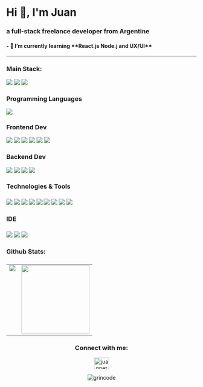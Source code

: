 <h1 align="left">Hi 👋, I'm Juan</h1>
<h3 align="left">a full-stack freelance developer from Argentine</h3>

<h4 align="left">- 🌱 I’m currently learning **React.js Node.j and UX/UI**</h4>


---

<h3 align="left">Main Stack:</h3>
<p align="left">
  <img src="https://img.shields.io/badge/Angular-DD0031?style=for-the-badge&logo=angular&logoColor=white">
  <img src="https://img.shields.io/badge/Spring-6DB33F?style=for-the-badge&logo=spring&logoColor=white">
  <img src="https://img.shields.io/badge/MySQL-005C84?style=for-the-badge&logo=mysql&logoColor=white">
</p>

<h3 align="left">Programming Languages</h3>
<p align="left">
  <img src="https://img.shields.io/badge/JavaScript-F7DF1E?style=for-the-badge&logo=javascript&logoColor=black">
</p>

<h3 align="left">Frontend Dev</h3>
<p align="left">
  <img src="https://img.shields.io/badge/HTML5-E34F26?style=for-the-badge&logo=html5&logoColor=white">
  <img src="https://img.shields.io/badge/CSS3-1572B6?style=for-the-badge&logo=css3&logoColor=white">
  <img src="https://img.shields.io/badge/TypeScript-007ACC?style=for-the-badge&logo=typescript&logoColor=white">
  <img src="https://img.shields.io/badge/Angular-DD0031?style=for-the-badge&logo=angular&logoColor=white">
  <img src="https://img.shields.io/badge/React-20232A?style=for-the-badge&logo=react&logoColor=61DAFB">
  <img src="https://img.shields.io/badge/Bootstrap-563D7C?style=for-the-badge&logo=bootstrap&logoColor=white">  
</p>

<h3 align="left">Backend Dev</h3>
<p align="left">
  <img src="https://img.shields.io/badge/MySQL-005C84?style=for-the-badge&logo=mysql&logoColor=white">
  <img src="https://img.shields.io/badge/Spring-6DB33F?style=for-the-badge&logo=spring&logoColor=white">
  <img src="https://img.shields.io/badge/Node.js-43853D?style=for-the-badge&logo=node.js&logoColor=white">  
  <img src="https://img.shields.io/badge/MongoDB-4EA94B?style=for-the-badge&logo=mongodb&logoColor=white">    
</p>

<h3 align="left">Technologies & Tools<h3>
<p align="left">
  <img src="https://img.shields.io/badge/GIT-E44C30?style=for-the-badge&logo=git&logoColor=white">
  <img src="https://img.shields.io/badge/GitHub-100000?style=for-the-badge&logo=github&logoColor=white">
  <img src="https://camo.githubusercontent.com/879423585ed087f3c973857c43ba7e7d84f52c993d2c937055726339fbf921d9/68747470733a2f2f696d672e736869656c64732e696f2f62616467652f506f73746d616e2d4646364333373f7374796c653d666f722d7468652d6261646765266c6f676f3d506f73746d616e266c6f676f436f6c6f723d7768697465">
  <img src="https://img.shields.io/badge/Heroku-430098?style=for-the-badge&logo=heroku&logoColor=white">
  <img src="https://img.shields.io/badge/Linux-FCC624?style=for-the-badge&logo=linux&logoColor=black">
  <img src="https://img.shields.io/badge/Figma-F24E1E?style=for-the-badge&logo=figma&logoColor=white">
  <img src="https://img.shields.io/badge/Notion-000000?style=for-the-badge&logo=notion&logoColor=white">
  
  <img src="https://img.shields.io/badge/Trello-0052CC?style=for-the-badge&logo=trello&logoColor=white">
  <img src="https://img.shields.io/badge/Jira-0052CC?style=for-the-badge&logo=Jira&logoColor=white">
</p>
  
<h3 align="left">IDE<h3>
 <p align="left">
  <IMG SRC="https://img.shields.io/badge/apache%20netbeans-1B6AC6?style=for-the-badge&logo=apache%20netbeans%20IDE&logoColor=white">
    <IMG SRC="https://img.shields.io/badge/Eclipse-2C2255?style=for-the-badge&logo=eclipse&logoColor=white">
    <IMG SRC="https://img.shields.io/badge/Visual_Studio_Code-0078D4?style=for-the-badge&logo=visual%20studio%20code&logoColor=white">
      
  </p>

<h3 align="left">Github Stats:<h3>
<table>
  <tr>
    <td valign="top"><img src="https://github-readme-stats.vercel.app/api/top-langs/?username=grincode&theme=ocean_dark&card_width=450em)](https://github.com/grincode/grincode/github-readme-stats"/></td>
    <td valign="top"><img height="180em" src="https://github-readme-stats.vercel.app/api?username=grincode&show_icons=true&hide_border=true&&count_private=true&include_all_commits=true&theme=ocean_dark&hide_stars=false" /></td>
  </tr>
</table>


<h3 align="center">Connect with me:</h3>
<p align="center">
<a href="https://linkedin.com/in/juanpetarcich" target="blank"><img align="center" src="https://raw.githubusercontent.com/rahuldkjain/github-profile-readme-generator/master/src/images/icons/Social/linked-in-alt.svg" alt="juanpetarcich" height="30" width="40" /></a>
</p>
<p align="center"> <img src="https://komarev.com/ghpvc/?username=grincode&label=Profile%20views&color=0e75b6&style=flat" alt="grincode" /> </p>
